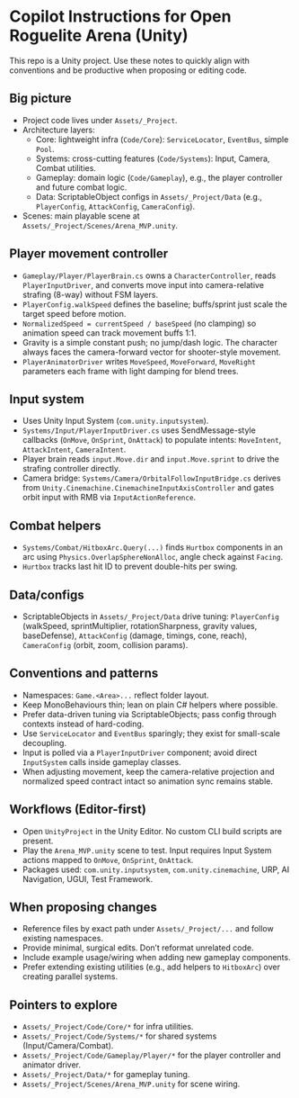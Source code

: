 # Copilot Instructions for Open Roguelite Arena (Unity)

This repo is a Unity project. Use these notes to quickly align with conventions and be productive when proposing or editing code.

## Big picture
- Project code lives under `Assets/_Project`.
- Architecture layers:
  - Core: lightweight infra (`Code/Core`): `ServiceLocator`, `EventBus`, simple `Pool`.
  - Systems: cross-cutting features (`Code/Systems`): Input, Camera, Combat utilities.
  - Gameplay: domain logic (`Code/Gameplay`), e.g., the player controller and future combat logic.
  - Data: ScriptableObject configs in `Assets/_Project/Data` (e.g., `PlayerConfig`, `AttackConfig`, `CameraConfig`).
- Scenes: main playable scene at `Assets/_Project/Scenes/Arena_MVP.unity`.

## Player movement controller
- `Gameplay/Player/PlayerBrain.cs` owns a `CharacterController`, reads `PlayerInputDriver`, and converts move input into camera-relative strafing (8-way) without FSM layers.
- `PlayerConfig.walkSpeed` defines the baseline; buffs/sprint just scale the target speed before motion.
- `NormalizedSpeed = currentSpeed / baseSpeed` (no clamping) so animation speed can track movement buffs 1:1.
- Gravity is a simple constant push; no jump/dash logic. The character always faces the camera-forward vector for shooter-style movement.
- `PlayerAnimatorDriver` writes `MoveSpeed`, `MoveForward`, `MoveRight` parameters each frame with light damping for blend trees.

## Input system
- Uses Unity Input System (`com.unity.inputsystem`).
- `Systems/Input/PlayerInputDriver.cs` uses SendMessage-style callbacks (`OnMove`, `OnSprint`, `OnAttack`) to populate intents: `MoveIntent`, `AttackIntent`, `CameraIntent`.
- Player brain reads `input.Move.dir` and `input.Move.sprint` to drive the strafing controller directly.
- Camera bridge: `Systems/Camera/OrbitalFollowInputBridge.cs` derives from `Unity.Cinemachine.CinemachineInputAxisController` and gates orbit input with RMB via `InputActionReference`.

## Combat helpers
- `Systems/Combat/HitboxArc.Query(...)` finds `Hurtbox` components in an arc using `Physics.OverlapSphereNonAlloc`, angle check against `Facing`.
- `Hurtbox` tracks last hit ID to prevent double-hits per swing.

## Data/configs
- ScriptableObjects in `Assets/_Project/Data` drive tuning: `PlayerConfig` (walkSpeed, sprintMultiplier, rotationSharpness, gravity values, baseDefense), `AttackConfig` (damage, timings, cone, reach), `CameraConfig` (orbit, zoom, collision params).

## Conventions and patterns
- Namespaces: `Game.<Area>...` reflect folder layout.
- Keep MonoBehaviours thin; lean on plain C# helpers where possible.
- Prefer data-driven tuning via ScriptableObjects; pass config through contexts instead of hard-coding.
- Use `ServiceLocator` and `EventBus` sparingly; they exist for small-scale decoupling.
- Input is polled via a `PlayerInputDriver` component; avoid direct `InputSystem` calls inside gameplay classes.
- When adjusting movement, keep the camera-relative projection and normalized speed contract intact so animation sync remains stable.

## Workflows (Editor-first)
- Open `UnityProject` in the Unity Editor. No custom CLI build scripts are present.
- Play the `Arena_MVP.unity` scene to test. Input requires Input System actions mapped to `OnMove`, `OnSprint`, `OnAttack`.
- Packages used: `com.unity.inputsystem`, `com.unity.cinemachine`, URP, AI Navigation, UGUI, Test Framework.

## When proposing changes
- Reference files by exact path under `Assets/_Project/...` and follow existing namespaces.
- Provide minimal, surgical edits. Don’t reformat unrelated code.
- Include example usage/wiring when adding new gameplay components.
- Prefer extending existing utilities (e.g., add helpers to `HitboxArc`) over creating parallel systems.

## Pointers to explore
- `Assets/_Project/Code/Core/*` for infra utilities.
- `Assets/_Project/Code/Systems/*` for shared systems (Input/Camera/Combat).
- `Assets/_Project/Code/Gameplay/Player/*` for the player controller and animator driver.
- `Assets/_Project/Data/*` for gameplay tuning.
- `Assets/_Project/Scenes/Arena_MVP.unity` for scene wiring.
